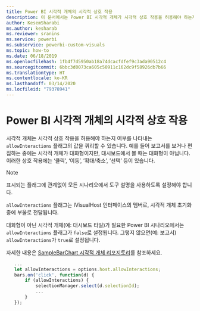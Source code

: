 ```yaml
---
title: Power BI 시각적 개체의 시각적 상호 작용
description: 이 문서에서는 Power BI 시각적 개체가 시각적 상호 작용을 허용해야 하는지 여부를 확인하는 방법을 설명합니다.
author: KesemSharabi
ms.author: kesharab
ms.reviewer: sranins
ms.service: powerbi
ms.subservice: powerbi-custom-visuals
ms.topic: how-to
ms.date: 06/18/2019
ms.openlocfilehash: 1fb4f7d5950ab18a74dcacfdfef9c3ada90512c4
ms.sourcegitcommit: 6bbc3d0073ca605c50911c162dc9f58926db7b66
ms.translationtype: HT
ms.contentlocale: ko-KR
ms.lasthandoff: 03/14/2020
ms.locfileid: "79378941"
---
```

# <a name="visual-interactions-in-power-bi-visuals"></a>Power BI 시각적 개체의 시각적 상호 작용

시각적 개체는 시각적 상호 작용을 허용해야 하는지 여부를 나타내는 `allowInteractions` 플래그의 값을 쿼리할 수 있습니다. 예를 들어 보고서를 보거나 편집하는 중에는 시각적 개체가 대화형이지만, 대시보드에서 볼 때는 대화형이 아닙니다. 이러한 상호 작용에는 ‘클릭’, ‘이동’, ’확대/축소’, ’선택’ 등이 있습니다.     

> [!NOTE]
> 표시되는 플래그에 관계없이 모든 시나리오에서 도구 설명을 사용하도록 설정해야 합니다.

`allowInteractions` 플래그는 IVisualHost 인터페이스의 멤버로, 시각적 개체 초기화 중에 부울로 전달됩니다.

대화형이 아닌 시각적 개체(예: 대시보드 타일)가 필요한 Power BI 시나리오에서는 `allowInteractions` 플래그가 `false`로 설정됩니다. 그렇지 않으면(예: 보고서) `allowInteractions`가 `true`로 설정됩니다.

자세한 내용은 [SampleBarChart 시각적 개체 리포지토리](https://github.com/Microsoft/PowerBI-visuals-sampleBarChart/commit/59a47935d8f5272ce145fe804193599ddb7e2001)를 참조하세요.

```typescript
   ...
   let allowInteractions = options.host.allowInteractions;
   bars.on('click', function(d) {
       if (allowInteractions) {
           selectionManager.select(d.selectionId);
           ...
       }
   });
```
